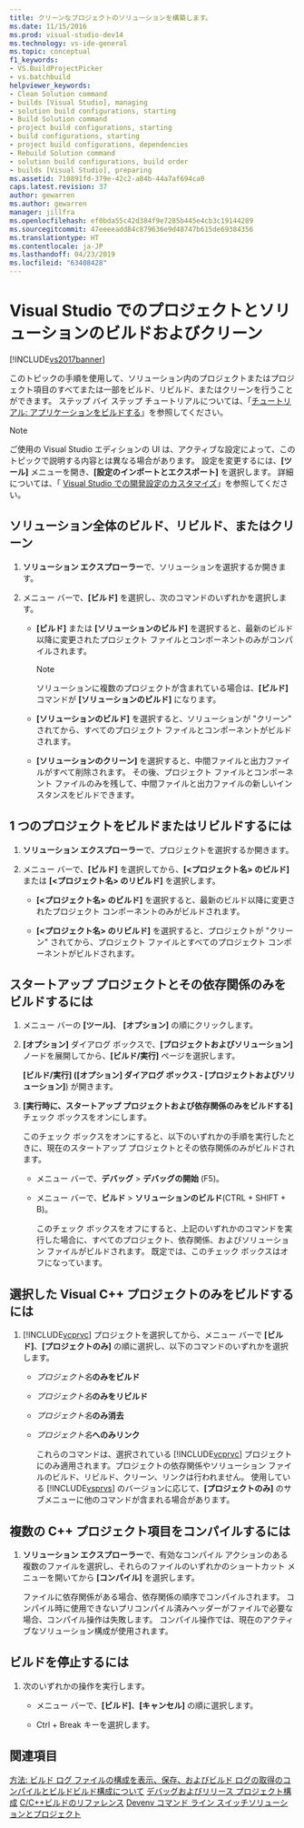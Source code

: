 ```yaml
---
title: クリーンなプロジェクトのソリューションを構築します。
ms.date: 11/15/2016
ms.prod: visual-studio-dev14
ms.technology: vs-ide-general
ms.topic: conceptual
f1_keywords:
- VS.BuildProjectPicker
- vs.batchbuild
helpviewer_keywords:
- Clean Solution command
- builds [Visual Studio], managing
- solution build configurations, starting
- Build Solution command
- project build configurations, starting
- build configurations, starting
- project build configurations, dependencies
- Rebuild Solution command
- solution build configurations, build order
- builds [Visual Studio], preparing
ms.assetid: 710891fd-379e-42c2-a84b-44a7af694ca0
caps.latest.revision: 37
author: gewarren
ms.author: gewarren
manager: jillfra
ms.openlocfilehash: ef0bda55c42d384f9e7285b445e4cb3c19144289
ms.sourcegitcommit: 47eeeeadd84c879636e9d48747b615de69384356
ms.translationtype: HT
ms.contentlocale: ja-JP
ms.lasthandoff: 04/23/2019
ms.locfileid: "63408428"
---
```

# <a name="building-and-cleaning-projects-and-solutions-in-visual-studio"></a>Visual Studio でのプロジェクトとソリューションのビルドおよびクリーン
[!INCLUDE[vs2017banner](../includes/vs2017banner.md)]

このトピックの手順を使用して、ソリューション内のプロジェクトまたはプロジェクト項目のすべてまたは一部をビルド、リビルド、またはクリーンを行うことができます。 ステップ バイ ステップ チュートリアルについては、「[チュートリアル: アプリケーションをビルドする](../ide/walkthrough-building-an-application.md)」を参照してください。

> [!NOTE]
> ご使用の Visual Studio エディションの UI は、アクティブな設定によって、このトピックで説明する内容とは異なる場合があります。 設定を変更するには、**[ツール]** メニューを開き、**[設定のインポートとエクスポート]** を選択します。 詳細については、「 [Visual Studio での開発設定のカスタマイズ](http://msdn.microsoft.com/22c4debb-4e31-47a8-8f19-16f328d7dcd3)」を参照してください。

## <a name="to-build-rebuild-or-clean-an-entire-solution"></a>ソリューション全体のビルド、リビルド、またはクリーン

1. **ソリューション エクスプローラー**で、ソリューションを選択するか開きます。

2. メニュー バーで、**[ビルド]** を選択し、次のコマンドのいずれかを選択します。

    - **[ビルド]** または **[ソリューションのビルド]** を選択すると、最新のビルド以降に変更されたプロジェクト ファイルとコンポーネントのみがコンパイルされます。

        > [!NOTE]
        > ソリューションに複数のプロジェクトが含まれている場合は、**[ビルド]** コマンドが **[ソリューションのビルド]** になります。

    - **[ソリューションのビルド]** を選択すると、ソリューションが "クリーン" されてから、すべてのプロジェクト ファイルとコンポーネントがビルドされます。

    - **[ソリューションのクリーン]** を選択すると、中間ファイルと出力ファイルがすべて削除されます。 その後、プロジェクト ファイルとコンポーネント ファイルのみを残して、中間ファイルと出力ファイルの新しいインスタンスをビルドできます。

## <a name="to-build-or-rebuild-a-single-project"></a>1 つのプロジェクトをビルドまたはリビルドするには

1. **ソリューション エクスプローラー**で、プロジェクトを選択するか開きます。

2. メニュー バーで、**[ビルド]** を選択してから、**[<プロジェクト名> のビルド]** または **[<プロジェクト名> のリビルド]** を選択します。

    - **[<プロジェクト名> のビルド]** を選択すると、最新のビルド以降に変更されたプロジェクト コンポーネントのみがビルドされます。

    - **[<プロジェクト名> のリビルド]** を選択すると、プロジェクトが "クリーン" されてから、プロジェクト ファイルとすべてのプロジェクト コンポーネントがビルドされます。

## <a name="to-build-only-the-startup-project-and-its-dependencies"></a>スタートアップ プロジェクトとその依存関係のみをビルドするには

1. メニュー バーの **[ツール]**、 **[オプション]** の順にクリックします。

2. **[オプション]** ダイアログ ボックスで、**[プロジェクトおよびソリューション]** ノードを展開してから、**[ビルド/実行]** ページを選択します。

    **[ビルド/実行] ([オプション] ダイアログ ボックス - [プロジェクトおよびソリューション]**) が開きます。

3. **[実行時に、スタートアップ プロジェクトおよび依存関係のみをビルドする]** チェック ボックスをオンにします。

    このチェック ボックスをオンにすると、以下のいずれかの手順を実行したときに、現在のスタートアップ プロジェクトとその依存関係のみがビルドされます。

   - メニュー バーで、**デバッグ** > **デバッグの開始** (F5)。

   - メニュー バーで、**ビルド** > **ソリューションのビルド**(CTRL + SHIFT + B)。

     このチェック ボックスをオフにすると、上記のいずれかのコマンドを実行した場合に、すべてのプロジェクト、依存関係、およびソリューション ファイルがビルドされます。 既定では、このチェック ボックスはオフになっています。

## <a name="to-build-only-the-selected-visual-c-project"></a>選択した Visual C++ プロジェクトのみをビルドするには

1. [!INCLUDE[vcprvc](../includes/vcprvc-md.md)] プロジェクトを選択してから、メニュー バーで **[ビルド]**、**[プロジェクトのみ]** の順に選択し、以下のコマンドのいずれかを選択します。

   - *プロジェクト名***のみをビルド**

   - *プロジェクト名***のみをリビルド**

   - *プロジェクト名***のみ消去**

   - *プロジェクト名***へのみリンク**

     これらのコマンドは、選択されている [!INCLUDE[vcprvc](../includes/vcprvc-md.md)] プロジェクトにのみ適用されます。プロジェクトの依存関係やソリューション ファイルのビルド、リビルド、クリーン、リンクは行われません。 使用している [!INCLUDE[vsprvs](../includes/vsprvs-md.md)] のバージョンに応じて、**[プロジェクトのみ]** のサブメニューに他のコマンドが含まれる場合があります。

## <a name="to-compile-multiple-c-project-items"></a>複数の C++ プロジェクト項目をコンパイルするには

1. **ソリューション エクスプローラー**で、有効なコンパイル アクションのある複数のファイルを選択し、それらのファイルのいずれかのショートカット メニューを開いてから **[コンパイル]** を選択します。

     ファイルに依存関係がある場合、依存関係の順序でコンパイルされます。 コンパイル時に使用できないプリコンパイル済みヘッダーがファイルで必要な場合、コンパイル操作は失敗します。 コンパイル操作では、現在のアクティブなソリューション構成が使用されます。

## <a name="to-stop-a-build"></a>ビルドを停止するには

1. 次のいずれかの操作を実行します。

    - メニュー バーで、**[ビルド]**、**[キャンセル]** の順に選択します。

    - Ctrl + Break キーを選択します。

## <a name="see-also"></a>関連項目
 [方法: ビルド ログ ファイルの構成を表示、保存、および](../ide/how-to-view-save-and-configure-build-log-files.md)[ビルド ログの取得](../msbuild/obtaining-build-logs-with-msbuild.md)[のコンパイルとビルド](../ide/compiling-and-building-in-visual-studio.md)[ビルド構成について](../ide/understanding-build-configurations.md) [デバッグおよびリリース プロジェクト構成](http://msdn.microsoft.com/0440b300-0614-4511-901a-105b771b236e) [C/C++ビルドのリファレンス](http://msdn.microsoft.com/library/100b4ccf-572c-4d1f-970c-fa0bc0cc0d2d) [Devenv コマンド ライン スイッチ](../ide/reference/devenv-command-line-switches.md)[ソリューションとプロジェクト](../ide/solutions-and-projects-in-visual-studio.md)
